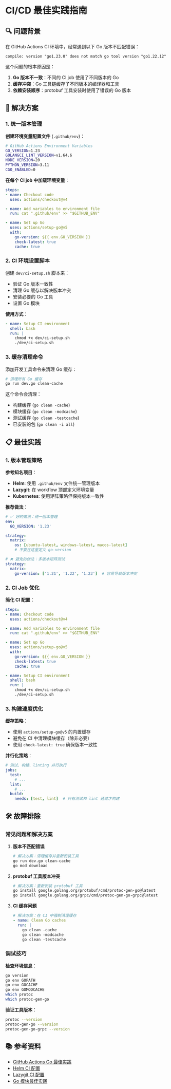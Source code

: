# CI/CD 最佳实践指南

## 🔍 问题背景

在 GitHub Actions CI 环境中，经常遇到以下 Go 版本不匹配错误：

```
compile: version "go1.23.0" does not match go tool version "go1.22.12"
```

这个问题的根本原因是：
1. **Go 版本不一致**：不同的 CI job 使用了不同版本的 Go
2. **缓存冲突**：Go 工具链缓存了不同版本的编译器和工具
3. **依赖安装顺序**：protobuf 工具安装时使用了错误的 Go 版本

## 🚀 解决方案

### 1. 统一版本管理

**创建环境变量配置文件** (`.github/env`)：
```bash
# GitHub Actions Environment Variables
GO_VERSION=1.23
GOLANGCI_LINT_VERSION=v1.64.6
NODE_VERSION=20
PYTHON_VERSION=3.11
CGO_ENABLED=0
```

**在每个 CI job 中加载环境变量**：
```yaml
steps:
- name: Checkout code
  uses: actions/checkout@v4

- name: Add variables to environment file
  run: cat ".github/env" >> "$GITHUB_ENV"

- name: Set up Go
  uses: actions/setup-go@v5
  with:
    go-version: ${{ env.GO_VERSION }}
    check-latest: true
    cache: true
```

### 2. CI 环境设置脚本

创建 `dev/ci-setup.sh` 脚本来：
- 验证 Go 版本一致性
- 清理 Go 缓存以解决版本冲突
- 安装必要的 Go 工具
- 设置 Go 模块

**使用方式**：
```yaml
- name: Setup CI environment
  shell: bash
  run: |
    chmod +x dev/ci-setup.sh
    ./dev/ci-setup.sh
```

### 3. 缓存清理命令

添加开发工具命令来清理 Go 缓存：

```bash
# 清理所有 Go 缓存
go run dev.go clean-cache
```

这个命令会清理：
- 构建缓存 (`go clean -cache`)
- 模块缓存 (`go clean -modcache`)
- 测试缓存 (`go clean -testcache`)
- 已安装的包 (`go clean -i all`)

## 📋 最佳实践

### 1. 版本管理策略

**参考知名项目**：
- **Helm**: 使用 `.github/env` 文件统一管理版本
- **Lazygit**: 在 workflow 顶部定义环境变量
- **Kubernetes**: 使用矩阵策略但保持版本一致性

**推荐做法**：
```yaml
# ✅ 好的做法：统一版本管理
env:
  GO_VERSION: '1.23'

strategy:
  matrix:
    os: [ubuntu-latest, windows-latest, macos-latest]
    # 不要在这里定义 go-version

# ❌ 避免的做法：多版本矩阵测试
strategy:
  matrix:
    go-version: ['1.21', '1.22', '1.23']  # 容易导致版本冲突
```

### 2. CI Job 优化

**简化 CI 配置**：
```yaml
steps:
- name: Checkout code
  uses: actions/checkout@v4

- name: Add variables to environment file
  run: cat ".github/env" >> "$GITHUB_ENV"

- name: Set up Go
  uses: actions/setup-go@v5
  with:
    go-version: ${{ env.GO_VERSION }}
    check-latest: true
    cache: true

- name: Setup CI environment
  shell: bash
  run: |
    chmod +x dev/ci-setup.sh
    ./dev/ci-setup.sh
```

### 3. 构建速度优化

**缓存策略**：
- 使用 `actions/setup-go@v5` 的内置缓存
- 避免在 CI 中清理模块缓存（除非必要）
- 使用 `check-latest: true` 确保版本一致性

**并行化策略**：
```yaml
# 测试、构建、linting 并行执行
jobs:
  test:
    # ...
  lint:
    # ...
  build:
    needs: [test, lint]  # 只有测试和 lint 通过才构建
```

## 🛠️ 故障排除

### 常见问题和解决方案

1. **版本不匹配错误**
   ```bash
   # 解决方案：清理缓存并重新安装工具
   go run dev.go clean-cache
   go mod download
   ```

2. **protobuf 工具版本冲突**
   ```bash
   # 解决方案：重新安装 protobuf 工具
   go install google.golang.org/protobuf/cmd/protoc-gen-go@latest
   go install google.golang.org/grpc/cmd/protoc-gen-go-grpc@latest
   ```

3. **CI 缓存问题**
   ```yaml
   # 解决方案：在 CI 中强制清理缓存
   - name: Clean Go caches
     run: |
       go clean -cache
       go clean -modcache
       go clean -testcache
   ```

### 调试技巧

**检查环境信息**：
```bash
go version
go env GOPATH
go env GOCACHE
go env GOMODCACHE
which protoc
which protoc-gen-go
```

**验证工具版本**：
```bash
protoc --version
protoc-gen-go --version
protoc-gen-go-grpc --version
```

## 📚 参考资料

- [GitHub Actions Go 最佳实践](https://docs.github.com/en/actions/use-cases-and-examples/building-and-testing/building-and-testing-go)
- [Helm CI 配置](https://github.com/helm/helm/blob/main/.github/workflows/build-test.yml)
- [Lazygit CI 配置](https://github.com/jesseduffield/lazygit/blob/master/.github/workflows/ci.yml)
- [Go 模块最佳实践](https://go.dev/blog/using-go-modules)

